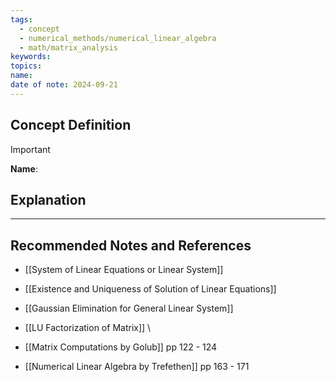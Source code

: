 ```yaml
---
tags:
  - concept
  - numerical_methods/numerical_linear_algebra
  - math/matrix_analysis
keywords: 
topics: 
name: 
date of note: 2024-09-21
---
```


## Concept Definition

>[!important]
>**Name**: 



## Explanation





-----------
##  Recommended Notes and References


- [[System of Linear Equations or Linear System]]
- [[Existence and Uniqueness of Solution of Linear Equations]]
- [[Gaussian Elimination for General Linear System]]
- [[LU Factorization of Matrix]]
\

- [[Matrix Computations by Golub]] pp 122 - 124
- [[Numerical Linear Algebra by Trefethen]] pp 163 - 171 